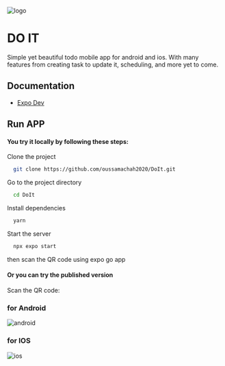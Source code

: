 ![logo](https://github.com/oussamachah2020/DoIt/assets/72669865/927a2341-1b05-4416-badb-1dda85297ecb)

# DO IT
Simple yet beautiful todo mobile app for android and ios.
With many features from creating task to update it, scheduling, and more yet to come.

## Documentation
- [Expo Dev](https://expo.dev/)

## Run APP

#### You try it locally by following these steps: 

Clone the project

```bash
  git clone https://github.com/oussamachah2020/DoIt.git
```

Go to the project directory

```bash
  cd DoIt
```

Install dependencies

```bash
  yarn
```

Start the server

```bash
  npx expo start
```

then scan the QR code using expo go app

#### Or you can try the published version
Scan the QR code: 

### for Android
![android](https://github.com/oussamachah2020/DoIt/assets/72669865/fb26bb4b-1aa6-451d-a84a-181dd13809f5)

### for IOS
![ios](https://github.com/oussamachah2020/DoIt/assets/72669865/628d3f17-2a33-418c-a59c-4809dd6dc575)

